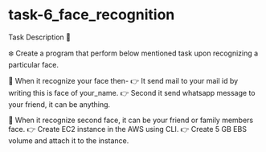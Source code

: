 # task-6_face_recognition
Task Description 📄

❄️ Create a program that perform below mentioned task upon recognizing a particular face.

📌 When it recognize your face then-
👉 It send mail to your mail id by writing this is face of your_name.
👉 Second it send whatsapp message to your friend, it can be anything.

📌 When it recognize second face, it can be your friend or family members face.
👉 Create EC2 instance in the AWS using CLI.
👉 Create 5 GB EBS volume and attach it to the instance.
